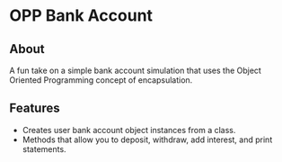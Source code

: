
# OPP Bank Account
## About
A fun take on a simple bank account simulation that uses the Object Oriented Programming concept of encapsulation.
## Features

* Creates user bank account object instances from a class.
* Methods that allow you to deposit, withdraw, add interest, and print statements.


